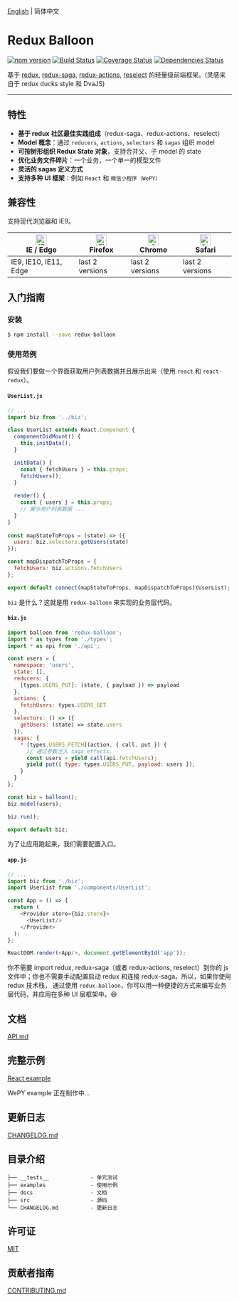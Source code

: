 [English](https://github.com/IAMSUPERMONKEY/redux-balloon/blob/master/README.md) | 简体中文



# Redux Balloon

[![npm version](https://img.shields.io/npm/v/redux-balloon)](https://badge.fury.io/js/redux-balloon)
[![Build Status](https://travis-ci.org/IAMSUPERMONKEY/redux-balloon.svg?branch=master)](https://travis-ci.org/IAMSUPERMONKEY/redux-balloon)
[![Coverage Status](https://coveralls.io/repos/github/IAMSUPERMONKEY/redux-balloon/badge.svg?branch=master)](https://coveralls.io/github/IAMSUPERMONKEY/redux-balloon?branch=master)
[![Dependencies Status](https://david-dm.org/IAMSUPERMONKEY/redux-balloon.svg)](https://david-dm.org/IAMSUPERMONKEY/redux-balloon)

基于 [redux](https://github.com/reduxjs/redux), [redux-saga](https://github.com/redux-saga/redux-saga), [redux-actions](https://github.com/redux-utilities/redux-actions), [reselect](https://github.com/reduxjs/reselect) 的轻量级前端框架。(灵感来自于 redux ducks style 和 DvaJS)

------

## 特性

- **基于 redux 社区最佳实践组成**（redux-saga、redux-actions、reselect）
- **Model 概念**：通过 `reducers`, `actions`, `selectors` 和 `sagas` 组织 model
- **可按树形组织 Redux State 对象**，支持合并父、子 model 的 state
- **优化业务文件碎片**：一个业务，一个单一的模型文件
- **灵活的 sagas 定义方式**
- **支持多种 UI 框架**：例如 `React` 和 `微信小程序（WePY）`   

## 兼容性

支持现代浏览器和 IE9。

| [<img src="https://raw.githubusercontent.com/alrra/browser-logos/master/src/edge/edge_48x48.png" alt="IE / Edge" width="24px" height="24px" />](http://godban.github.io/browsers-support-badges/)</br>IE / Edge | [<img src="https://raw.githubusercontent.com/alrra/browser-logos/master/src/firefox/firefox_48x48.png" alt="Firefox" width="24px" height="24px" />](http://godban.github.io/browsers-support-badges/)</br>Firefox | [<img src="https://raw.githubusercontent.com/alrra/browser-logos/master/src/chrome/chrome_48x48.png" alt="Chrome" width="24px" height="24px" />](http://godban.github.io/browsers-support-badges/)</br>Chrome | [<img src="https://raw.githubusercontent.com/alrra/browser-logos/master/src/safari/safari_48x48.png" alt="Safari" width="24px" height="24px" />](http://godban.github.io/browsers-support-badges/)</br>Safari |
| ------------------------------------------------------------ | ------------------------------------------------------------ | ------------------------------------------------------------ | ------------------------------------------------------------ |
| IE9, IE10, IE11, Edge                                        | last 2 versions                                              | last 2 versions                                              | last 2 versions                                              |



## 入门指南

### 安装

```bash
$ npm install --save redux-balloon
```



### 使用范例

假设我们要做一个界面获取用户列表数据并且展示出来（使用 `react` 和 `react-redux`）。

#### `UserList.js`

```javascript
// ...
import biz from '../biz';

class UserList extends React.Component {
  componentDidMount() {
    this.initData();
  }

  initData() {
    const { fetchUsers } = this.props;
    fetchUsers();
  }
  
  render() {
    const { users } = this.props;
    // 展示用户列表数据 ...
  }
}
  
const mapStateToProps = (state) => ({
  users: biz.selectors.getUsers(state)
});

const mapDispatchToProps = {
  fetchUsers: biz.actions.fetchUsers
};

export default connect(mapStateToProps, mapDispatchToProps)(UserList);
```



`biz` 是什么？这就是用 `redux-balloon` 来实现的业务层代码。

#### `biz.js`

```javascript
import balloon from 'redux-balloon';
import * as types from './types';
import * as api from './api';

const users = {
  namespace: 'users',
  state: [],
  reducers: {
    [types.USERS_PUT]: (state, { payload }) => payload
  },
  actions: {
    fetchUsers: types.USERS_GET
  },
  selectors: () => ({
    getUsers: (state) => state.users
  }),
  sagas: {
    * [types.USERS_FETCH](action, { call, put }) {
      // 通过参数注入 saga effects。
      const users = yield call(api.fetchUsers);
      yield put({ type: types.USERS_PUT, payload: users });
    }
  }
};

const biz = balloon();
biz.model(users);

biz.run();

export default biz;
```



为了让应用跑起来，我们需要配置入口。

#### `app.js`

```javascript
// ...
import biz from './biz';
import UserList from './components/UserList';

const App = () => {
  return (
    <Provider store={biz.store}>
      <UserList/>
    </Provider>
  );
};

ReactDOM.render(<App/>, document.getElementById('app'));
```



你不需要 import redux, redux-saga（或者 redux-actions, reselect）到你的 js 文件中；你也不需要手动配置启动 redux 和连接 redux-saga。所以，如果你使用 redux 技术栈， 通过使用 `redux-balloon`，你可以用一种便捷的方式来编写业务层代码，并应用在多种 UI 层框架中。:smile:

## 文档

[API.md](https://github.com/IAMSUPERMONKEY/redux-balloon/blob/master/docs/zh-cn/API.md)



## 完整示例

[React example](https://github.com/IAMSUPERMONKEY/redux-balloon/tree/master/examples/react)

WePY example 正在制作中...



## 更新日志

[CHANGELOG.md](https://github.com/IAMSUPERMONKEY/redux-balloon/blob/master/CHANGELOG.md)



## 目录介绍

```
├── __tests__             - 单元测试
├── examples              - 使用示例
├── docs                  - 文档
├── src                   - 源码
└── CHANGELOG.md          - 更新日志
```



## 许可证

[MIT](https://tldrlegal.com/license/mit-license)



## 贡献者指南

[CONTRIBUTING.md](https://github.com/IAMSUPERMONKEY/redux-balloon/blob/master/CONTRIBUTING.md)

